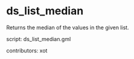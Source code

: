 ds_list_median
==============

Returns the median of the values in the given list.

script: ds_list_median.gml

contributors: xot
